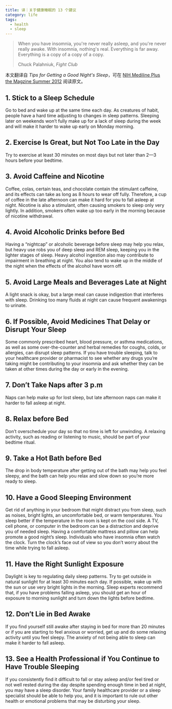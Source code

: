 ```yaml
---
title: 译｜关于健康睡眠的 13 个建议
category: life
tags:
  - health
  - sleep
---
```


> When you have insomnia, you're never really asleep, and you're never really
awake. With insomnia, nothing's real. Everything is far away. Everything is a
copy of a copy of a copy.
>
> Chuck Palahniuk, *Fight Club*

本文翻译自 *Tips for Getting a Good Night's Sleep*，可在
[NIH Mediline Plus the Magzine Summer 2012](https://magazine.medlineplus.gov/pdf/MLP_Summer2012web.pdf)
阅读原文。

## 1. Stick to a Sleep Schedule

Go to bed and wake up at the same time each day. As creatures of habit, people
have a hard time adjusting to changes in sleep patterns. Sleeping later on
weekends won’t fully make up for a lack of sleep during the week and will make
it harder to wake up early on Monday morning.

## 2. Exercise Is Great, but Not Too Late in the Day

Try to exercise at least 30 minutes on most days but not later than 2—3 hours
before your bedtime.

## 3. Avoid Caffeine and Nicotine

Coffee, colas, certain teas, and chocolate contain the stimulant caffeine, and
its effects can take as long as 8 hours to wear off fully. Therefore, a cup of
coffee in the late afternoon can make it hard for you to fall asleep at night.
Nicotine is also a stimulant, often causing smokers to sleep only very lightly.
In addition, smokers often wake up too early in the morning because of nicotine
withdrawal.

## 4. Avoid Alcoholic Drinks before Bed

Having a “nightcap” or alcoholic beverage before sleep may help you relax, but
heavy use robs you of deep sleep and REM sleep, keeping you in the lighter
stages of sleep. Heavy alcohol ingestion also may contribute to impairment in
breathing at night. You also tend to wake up in the middle of the night when the
effects of the alcohol have worn off.

## 5. Avoid Large Meals and Beverages Late at Night

A light snack is okay, but a large meal can cause indigestion that interferes
with sleep. Drinking too many fluids at night can cause frequent awakenings to
urinate.

## 6. If Possible, Avoid Medicines That Delay or Disrupt Your Sleep

Some commonly prescribed heart, blood pressure, or asthma medications, as well
as some over-the-counter and herbal remedies for coughs, colds, or allergies,
can disrupt sleep patterns. If you have trouble sleeping, talk to your
healthcare provider or pharmacist to see whether any drugs you’re taking might
be contributing to your insomnia and ask whether they can be taken at other
times during the day or early in the evening.

## 7. Don’t Take Naps after 3 p.m

Naps can help make up for lost sleep, but late afternoon naps can make it harder
to fall asleep at night.

## 8. Relax before Bed

Don’t overschedule your day so that no time is left for unwinding. A relaxing
activity, such as reading or listening to music, should be part of your bedtime
ritual.

## 9. Take a Hot Bath before Bed

The drop in body temperature after getting out of the bath may help you feel
sleepy, and the bath can help you relax and slow down so you’re more ready to
sleep.

## 10. Have a Good Sleeping Environment

Get rid of anything in your bedroom that might distract you from sleep, such as
noises, bright lights, an uncomfortable bed, or warm temperatures. You sleep
better if the temperature in the room is kept on the cool side. A TV, cell
phone, or computer in the bedroom can be a distraction and deprive you of needed
sleep. Having a comfortable mattress and pillow can help promote a good night’s
sleep. Individuals who have insomnia often watch the clock. Turn the clock’s
face out of view so you don’t worry about the time while trying to fall asleep.

## 11. Have the Right Sunlight Exposure

Daylight is key to regulating daily sleep patterns. Try to get outside in
natural sunlight for at least 30 minutes each day. If possible, wake up with the
sun or use very bright lights in the morning. Sleep experts recommend that, if
you have problems falling asleep, you should get an hour of exposure to morning
sunlight and turn down the lights before bedtime.

## 12. Don’t Lie in Bed Awake

If you find yourself still awake after staying in bed for more than 20 minutes
or if you are starting to feel anxious or worried, get up and do some relaxing
activity until you feel sleepy. The anxiety of not being able to sleep can make
it harder to fall asleep.

## 13. See a Health Professional if You Continue to Have Trouble Sleeping

If you consistently find it difficult to fall or stay asleep and/or feel tired
or not well rested during the day despite spending enough time in bed at night,
you may have a sleep disorder. Your family healthcare provider or a sleep
specialist should be able to help you, and it is important to rule out other
health or emotional problems that may be disturbing your sleep.

